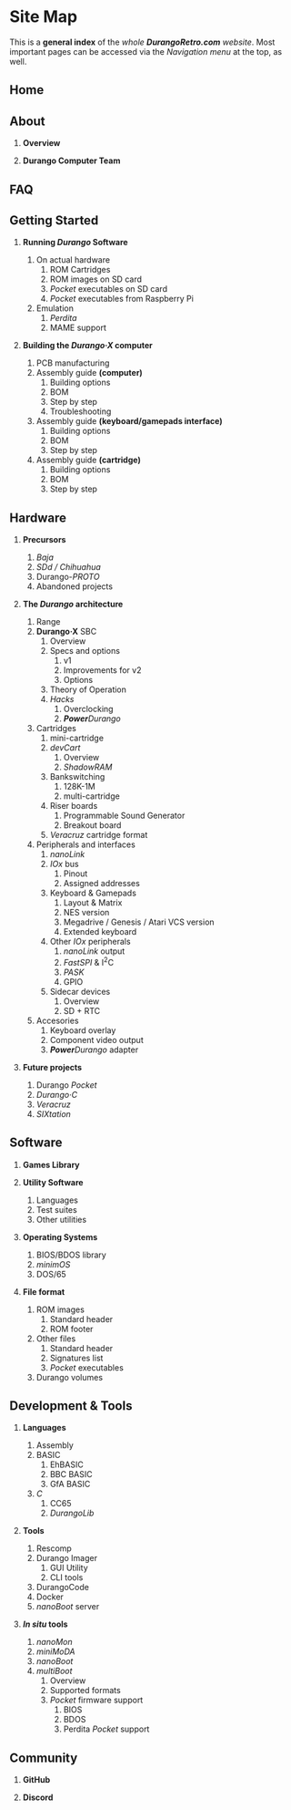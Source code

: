 # Site Map

This is a **general index** of the _whole **DurangoRetro.com** website_. Most important pages can be accessed via the _Navigation menu_ at the top, as well.

## Home

## About

1. **Overview**

1. **Durango Computer Team**

## FAQ

## Getting Started

1. **Running _Durango_ Software**
	1. On actual hardware
		1. ROM Cartridges
		1. ROM images on SD card
		1. _Pocket_ executables on SD card
		1. _Pocket_ executables from Raspberry Pi
	1. Emulation
    	1. _Perdita_
        1. MAME support

1. **Building the _Durango·X_ computer**
	1. PCB manufacturing
	1. Assembly guide **(computer)**
		1. Building options
		1. BOM
		1. Step by step
		1. Troubleshooting
	1. Assembly guide **(keyboard/gamepads interface)**
		1. Building options
		1. BOM
		1. Step by step
	1. Assembly guide **(cartridge)**
		1. Building options
		1. BOM
		1. Step by step

## Hardware

1. **Precursors**
	1. _Baja_
	1. _SDd / Chihuahua_
	1. Durango-*PROTO*
    1. Abandoned projects

1. **The _Durango_ architecture**
	1. Range
	1. **Durango·X** SBC
		1. Overview
		1. Specs and options
    		1. v1
    		1. Improvements for v2
    		1. Options
        1. Theory of Operation
    	1. _Hacks_
    		1. Overclocking
        	1. _**Power**Durango_
    1. Cartridges
    	1. mini-cartridge
    	1. _devCart_
			1. Overview
    		1. _ShadowRAM_
        1. Bankswitching
        	1. 128K-1M
        	1. multi-cartridge
        1. Riser boards
        	1. Programmable Sound Generator
        	1. Breakout board
    	1. _Veracruz_ cartridge format
	1. Peripherals and interfaces
		1. _nanoLink_
    	1. _IOx_ bus
    		1. Pinout
        	1. Assigned addresses
        1. Keyboard & Gamepads
        	1. Layout & Matrix
        	1. NES version
        	1. Megadrive / Genesis / Atari VCS version
        	1. Extended keyboard
        1. Other _IOx_ peripherals
        	1. _nanoLink_ output
            1. _FastSPI_ & I<sup>2</sup>C
            1. _PASK_
            1. GPIO
        1. Sidecar devices
        	1. Overview
        	1. SD + RTC
	1. Accesories
		1. Keyboard overlay
		1. Component video output
    	1. _**Power**Durango_ adapter
    
1. **Future projects**
	1. Durango _Pocket_
 	1. _Durango·C_
  	1. _Veracruz_
	1. _SIXtation_

## Software

1. **Games Library**
1. **Utility Software**
	1. Languages
	1. Test suites
	1. Other utilities

1. **Operating Systems**
	1. BIOS/BDOS library
	1. _minimOS_
	1. DOS/65

1. **File format**
	1. ROM images
		1. Standard header
		1. ROM footer
 	1. Other files
		1. Standard header
		1. Signatures list
		1. _Pocket_ executables
  	1. Durango volumes

## Development & Tools

1. **Languages**
	1. Assembly
	1. BASIC
		1. EhBASIC
		1. BBC BASIC
		1. GfA BASIC
	1. _C_
		1. CC65
    	1. _DurangoLib_

1. **Tools**
	1. Rescomp
	1. Durango Imager
    	1. GUI Utility
        1. CLI tools
    1. DurangoCode
    1. Docker
    1. _nanoBoot_ server

1. **_In situ_ tools**
	1. _nanoMon_
 	1. _miniMoDA_
	1. _nanoBoot_
	1. _multiBoot_
		1. Overview
		1. Supported formats
		1. _Pocket_ firmware support
			1. BIOS
			1. BDOS
			1. Perdita _Pocket_ support

## Community

1. **GitHub**

1. **Discord**

